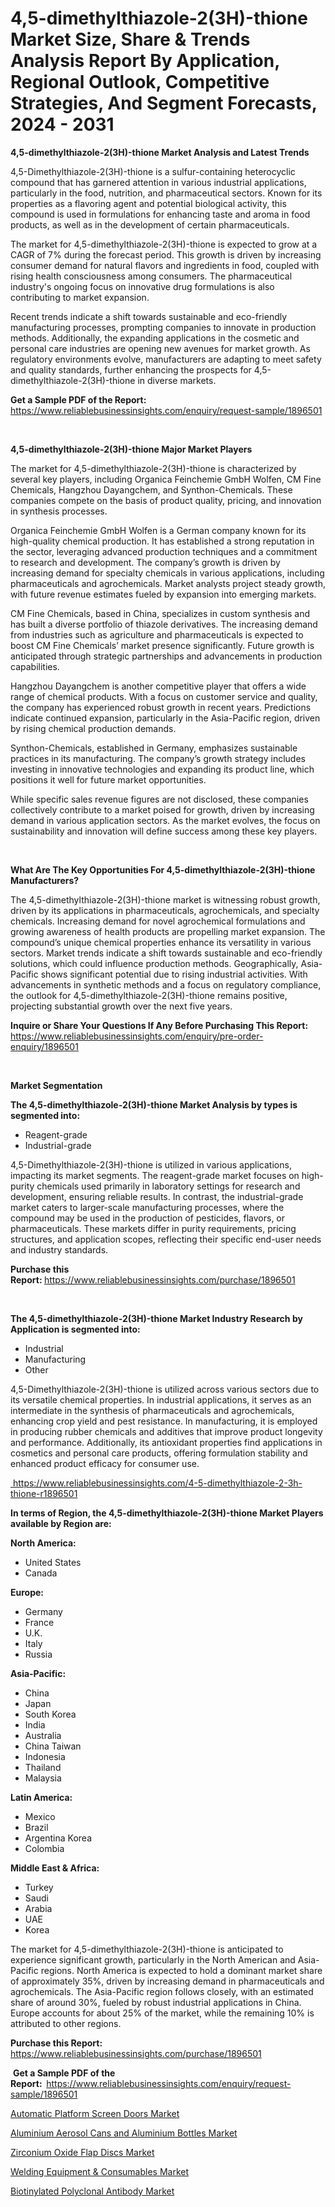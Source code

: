 <p><h1>4,5-dimethylthiazole-2(3H)-thione Market Size, Share & Trends Analysis Report By Application, Regional Outlook, Competitive Strategies, And Segment Forecasts, 2024 - 2031</h1></p><p><strong>4,5-dimethylthiazole-2(3H)-thione Market Analysis and Latest Trends</strong></p>
<p><p>4,5-Dimethylthiazole-2(3H)-thione is a sulfur-containing heterocyclic compound that has garnered attention in various industrial applications, particularly in the food, nutrition, and pharmaceutical sectors. Known for its properties as a flavoring agent and potential biological activity, this compound is used in formulations for enhancing taste and aroma in food products, as well as in the development of certain pharmaceuticals.</p><p>The market for 4,5-dimethylthiazole-2(3H)-thione is expected to grow at a CAGR of 7% during the forecast period. This growth is driven by increasing consumer demand for natural flavors and ingredients in food, coupled with rising health consciousness among consumers. The pharmaceutical industry's ongoing focus on innovative drug formulations is also contributing to market expansion. </p><p>Recent trends indicate a shift towards sustainable and eco-friendly manufacturing processes, prompting companies to innovate in production methods. Additionally, the expanding applications in the cosmetic and personal care industries are opening new avenues for market growth. As regulatory environments evolve, manufacturers are adapting to meet safety and quality standards, further enhancing the prospects for 4,5-dimethylthiazole-2(3H)-thione in diverse markets.</p></p>
<p><strong>Get a Sample PDF of the Report:&nbsp;</strong> <a href="https://www.reliablebusinessinsights.com/enquiry/request-sample/1896501?utm_campaign=41&utm_medium=2&utm_source=Github&utm_content=ia&utm_term=24102024&utm_id=45-dimethylthiazole-23h-thione">https://www.reliablebusinessinsights.com/enquiry/request-sample/1896501</a></p>
<p>&nbsp;</p>
<p><strong>4,5-dimethylthiazole-2(3H)-thione Major Market Players</strong></p>
<p><p>The market for 4,5-dimethylthiazole-2(3H)-thione is characterized by several key players, including Organica Feinchemie GmbH Wolfen, CM Fine Chemicals, Hangzhou Dayangchem, and Synthon-Chemicals. These companies compete on the basis of product quality, pricing, and innovation in synthesis processes.</p><p>Organica Feinchemie GmbH Wolfen is a German company known for its high-quality chemical production. It has established a strong reputation in the sector, leveraging advanced production techniques and a commitment to research and development. The company’s growth is driven by increasing demand for specialty chemicals in various applications, including pharmaceuticals and agrochemicals. Market analysts project steady growth, with future revenue estimates fueled by expansion into emerging markets.</p><p>CM Fine Chemicals, based in China, specializes in custom synthesis and has built a diverse portfolio of thiazole derivatives. The increasing demand from industries such as agriculture and pharmaceuticals is expected to boost CM Fine Chemicals’ market presence significantly. Future growth is anticipated through strategic partnerships and advancements in production capabilities.</p><p>Hangzhou Dayangchem is another competitive player that offers a wide range of chemical products. With a focus on customer service and quality, the company has experienced robust growth in recent years. Predictions indicate continued expansion, particularly in the Asia-Pacific region, driven by rising chemical production demands.</p><p>Synthon-Chemicals, established in Germany, emphasizes sustainable practices in its manufacturing. The company’s growth strategy includes investing in innovative technologies and expanding its product line, which positions it well for future market opportunities.</p><p>While specific sales revenue figures are not disclosed, these companies collectively contribute to a market poised for growth, driven by increasing demand in various application sectors. As the market evolves, the focus on sustainability and innovation will define success among these key players.</p></p>
<p>&nbsp;</p>
<p><strong>What Are The Key Opportunities For 4,5-dimethylthiazole-2(3H)-thione Manufacturers?</strong></p>
<p><p>The 4,5-dimethylthiazole-2(3H)-thione market is witnessing robust growth, driven by its applications in pharmaceuticals, agrochemicals, and specialty chemicals. Increasing demand for novel agrochemical formulations and growing awareness of health products are propelling market expansion. The compound’s unique chemical properties enhance its versatility in various sectors. Market trends indicate a shift towards sustainable and eco-friendly solutions, which could influence production methods. Geographically, Asia-Pacific shows significant potential due to rising industrial activities. With advancements in synthetic methods and a focus on regulatory compliance, the outlook for 4,5-dimethylthiazole-2(3H)-thione remains positive, projecting substantial growth over the next five years.</p></p>
<p><strong>Inquire or Share Your Questions If Any Before Purchasing This Report:</strong> <a href="https://www.reliablebusinessinsights.com/enquiry/pre-order-enquiry/1896501?utm_campaign=41&utm_medium=2&utm_source=Github&utm_content=ia&utm_term=24102024&utm_id=45-dimethylthiazole-23h-thione">https://www.reliablebusinessinsights.com/enquiry/pre-order-enquiry/1896501</a></p>
<p>&nbsp;</p>
<p><strong>Market Segmentation</strong></p>
<p><strong>The 4,5-dimethylthiazole-2(3H)-thione Market Analysis by types is segmented into:</strong></p>
<p><ul><li>Reagent-grade</li><li>Industrial-grade</li></ul></p>
<p><p>4,5-Dimethylthiazole-2(3H)-thione is utilized in various applications, impacting its market segments. The reagent-grade market focuses on high-purity chemicals used primarily in laboratory settings for research and development, ensuring reliable results. In contrast, the industrial-grade market caters to larger-scale manufacturing processes, where the compound may be used in the production of pesticides, flavors, or pharmaceuticals. These markets differ in purity requirements, pricing structures, and application scopes, reflecting their specific end-user needs and industry standards.</p></p>
<p><strong>Purchase this Report:&nbsp;</strong><a href="https://www.reliablebusinessinsights.com/purchase/1896501?utm_campaign=41&utm_medium=2&utm_source=Github&utm_content=ia&utm_term=24102024&utm_id=45-dimethylthiazole-23h-thione">https://www.reliablebusinessinsights.com/purchase/1896501</a></p>
<p>&nbsp;</p>
<p><strong>The 4,5-dimethylthiazole-2(3H)-thione Market Industry Research by Application is segmented into:</strong></p>
<p><ul><li>Industrial</li><li>Manufacturing</li><li>Other</li></ul></p>
<p><p>4,5-Dimethylthiazole-2(3H)-thione is utilized across various sectors due to its versatile chemical properties. In industrial applications, it serves as an intermediate in the synthesis of pharmaceuticals and agrochemicals, enhancing crop yield and pest resistance. In manufacturing, it is employed in producing rubber chemicals and additives that improve product longevity and performance. Additionally, its antioxidant properties find applications in cosmetics and personal care products, offering formulation stability and enhanced product efficacy for consumer use.</p></p>
<p><a href="https://www.reliablebusinessinsights.com/4-5-dimethylthiazole-2-3h-thione-r1896501?utm_campaign=41&utm_medium=2&utm_source=Github&utm_content=ia&utm_term=24102024&utm_id=45-dimethylthiazole-23h-thione">&nbsp;https://www.reliablebusinessinsights.com/4-5-dimethylthiazole-2-3h-thione-r1896501</a></p>
<p><strong>In terms of Region, the 4,5-dimethylthiazole-2(3H)-thione Market Players available by Region are:</strong></p>
<p>
    <p> <strong> North America: </strong>
        <ul>
            <li>United States</li>
            <li>Canada</li>
        </ul>
        </p> 
    <p> <strong> Europe: </strong>
        <ul>
            <li>Germany</li>
            <li>France</li>
            <li>U.K.</li>
            <li>Italy</li>
            <li>Russia</li>
        </ul>
        </p> 
    <p> <strong> Asia-Pacific: </strong>
        <ul>
            <li>China</li>
            <li>Japan</li>
            <li>South Korea</li>
            <li>India</li>
            <li>Australia</li>
            <li>China Taiwan</li>
            <li>Indonesia</li>
            <li>Thailand</li>
            <li>Malaysia</li>
        </ul>
        </p> 
    <p> <strong> Latin America: </strong>
        <ul>
            <li>Mexico</li>
            <li>Brazil</li>
            <li>Argentina Korea</li>
            <li>Colombia</li>
        </ul>
        </p> 
    <p> <strong> Middle East & Africa: </strong>
        <ul>
            <li>Turkey</li>
            <li>Saudi</li>
            <li>Arabia</li>
            <li>UAE</li>
            <li>Korea</li>
        </ul>
    </p>
    </p>
<p><p>The market for 4,5-dimethylthiazole-2(3H)-thione is anticipated to experience significant growth, particularly in the North American and Asia-Pacific regions. North America is expected to hold a dominant market share of approximately 35%, driven by increasing demand in pharmaceuticals and agrochemicals. The Asia-Pacific region follows closely, with an estimated share of around 30%, fueled by robust industrial applications in China. Europe accounts for about 25% of the market, while the remaining 10% is attributed to other regions.</p></p>
<p><strong>Purchase this Report: </strong><a href="https://www.reliablebusinessinsights.com/purchase/1896501?utm_campaign=41&utm_medium=2&utm_source=Github&utm_content=ia&utm_term=24102024&utm_id=45-dimethylthiazole-23h-thione">https://www.reliablebusinessinsights.com/purchase/1896501</a></p>
<p>&nbsp;<strong>Get a Sample PDF of the Report:&nbsp;&nbsp;</strong><a href="https://www.reliablebusinessinsights.com/enquiry/request-sample/1896501?utm_campaign=41&utm_medium=2&utm_source=Github&utm_content=ia&utm_term=24102024&utm_id=45-dimethylthiazole-23h-thione">https://www.reliablebusinessinsights.com/enquiry/request-sample/1896501</a></p>
<p><strong></strong></p>
<p><p><a href="https://issuu.com/reportprime-2/docs/automatic-platform-screen-doors-mar_10b7d18a04b6b6?utm_campaign=41&utm_medium=2&utm_source=Github&utm_content=ia&utm_term=24102024&utm_id=45-dimethylthiazole-23h-thione">Automatic Platform Screen Doors Market</a></p><p><a href="https://github.com/nifongekclosebn1/Market-Research-Report-List-1/blob/main/aluminium-aerosol-cans-and-aluminium-bottles-market.md?utm_campaign=41&utm_medium=2&utm_source=Github&utm_content=ia&utm_term=24102024&utm_id=45-dimethylthiazole-23h-thione">Aluminium Aerosol Cans and Aluminium Bottles Market</a></p><p><a href="https://www.linkedin.com/pulse/emerging-trends-zirconium-oxide-flap-discs-market-detailed-bespf?utm_campaign=41&utm_medium=2&utm_source=Github&utm_content=ia&utm_term=24102024&utm_id=45-dimethylthiazole-23h-thione">Zirconium Oxide Flap Discs Market</a></p><p><a href="https://issuu.com/reportprime-2/docs/welding-equipment-consumables-marke_2648025dd6e0b0?utm_campaign=41&utm_medium=2&utm_source=Github&utm_content=ia&utm_term=24102024&utm_id=45-dimethylthiazole-23h-thione">Welding Equipment & Consumables Market</a></p><p><a href="https://www.linkedin.com/pulse/biotinylated-polyclonal-antibody-market-industry-landscape-wmidf?utm_campaign=41&utm_medium=2&utm_source=Github&utm_content=ia&utm_term=24102024&utm_id=45-dimethylthiazole-23h-thione">Biotinylated Polyclonal Antibody Market</a></p></p>